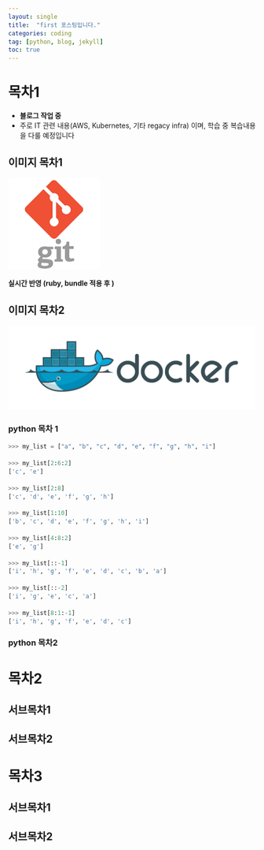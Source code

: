 ```yaml
---
layout: single
title:  "first 포스팅입니다."
categories: coding
tag: [python, blog, jekyll]
toc: true
---
```


# 목차1

- **블로그 작업 중**
- 주로 IT 관련 내용(AWS, Kubernetes, 기타 regacy infra) 이며, 학습 중 복습내용을 다룰 예정입니다

## 이미지 목차1



![git](/images/2024-06-05-first/git.png)



**실시간 반영 (ruby, bundle 적용 후 )**



## 이미지 목차2



![docker-logo](/images/2024-06-05-first/docker-logo.png)





### python 목차 1


```python
>>> my_list = ["a", "b", "c", "d", "e", "f", "g", "h", "i"]

>>> my_list[2:6:2]
['c', 'e']

>>> my_list[2:8]
['c', 'd', 'e', 'f', 'g', 'h']

>>> my_list[1:10]
['b', 'c', 'd', 'e', 'f', 'g', 'h', 'i']

>>> my_list[4:8:2]
['e', 'g']

>>> my_list[::-1]
['i', 'h', 'g', 'f', 'e', 'd', 'c', 'b', 'a']

>>> my_list[::-2]
['i', 'g', 'e', 'c', 'a']

>>> my_list[8:1:-1]
['i', 'h', 'g', 'f', 'e', 'd', 'c']
```

### python 목차2







# 목차2

## 서브목차1

## 서브목차2



# 목차3

## 서브목차1

## 서브목차2







